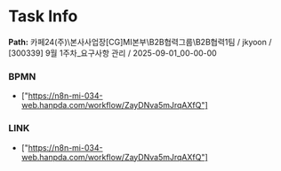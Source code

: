 # Task Info

**Path:** 카페24(주)\본사사업장\[CG]MI본부\B2B협력그룹\B2B협력1팀 / jkyoon / [300339] 9월 1주차_요구사항 관리 / 2025-09-01_00-00-00

### BPMN
- ["https://n8n-mi-034-web.hanpda.com/workflow/ZayDNva5mJrqAXfQ"]

### LINK
- ["https://n8n-mi-034-web.hanpda.com/workflow/ZayDNva5mJrqAXfQ"]

